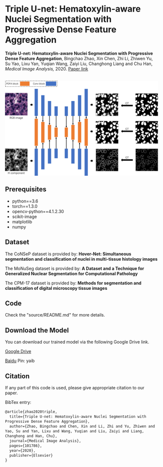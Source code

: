 # Triple U-net: Hematoxylin-aware Nuclei Segmentation with Progressive Dense Feature Aggregation

**Triple U-net: Hematoxylin-aware Nuclei Segmentation with Progressive Dense Feature Aggregation**, Bingchao Zhao, Xin Chen, Zhi Li, Zhiwen Yu, Su Yao, Lixu Yan, Yuqian Wang, Zaiyi Liu, Changhong Liang and Chu Han, _Medical Image Analysis,_ 2020. [Paper link](https://www.sciencedirect.com/science/article/abs/pii/S136184152030150X)

<br />
<div align="center">
    <img src="framework.png", width="1000">
</div>


## Prerequisites

* python==3.6
* torch==1.3.0
* opencv-python==4.1.2.30
* scikit-image
* matplotlib
* numpy 

## Dataset

The CoNSeP dataset is provided by: **Hover-Net: Simultaneous segmentation and classification of nuclei in multi-tissue histology images**

The MoNuSeg dataset is provided by: **A Dataset and a Technique for Generalized Nuclear Segmentation for Computational Pathology**

The CPM-17 dataset is provided by: **Methods for segmentation and classification of digital microscopy tissue images**

## Code
Check the "source/README.md" for more details.

## Download the Model

You can download our trained model via the following Google Drive link.

[Google Drive](https://drive.google.com/file/d/1C2Zff0Y3xQ4nVJ3AVhv5neCYKx2qeE15/view?usp=sharing)

[Baidu](https://pan.baidu.com/s/1uSYcHHcyitXUfrQclFmWtg) Pin: yaib

## Citation

If any part of this code is used, please give appropriate citation to our paper. <br />

BibTex entry: <br />
```
@article{zhao2020triple,
  title={Triple U-net: Hematoxylin-aware Nuclei Segmentation with Progressive Dense Feature Aggregation},
  author={Zhao, Bingchao and Chen, Xin and Li, Zhi and Yu, Zhiwen and Yao, Su and Yan, Lixu and Wang, Yuqian and Liu, Zaiyi and Liang, Changhong and Han, Chu},
  journal={Medical Image Analysis},
  pages={101786},
  year={2020},
  publisher={Elsevier}
}
```


